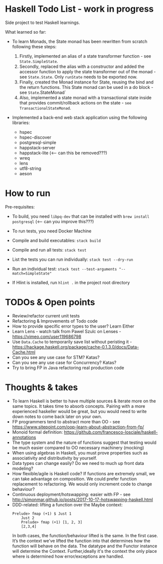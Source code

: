 # Haskell Todo List - work in progress

Side project to test Haskell learnings.

What learned so far: 

- To learn Monads, the State monad has been rewritten from scratch following these steps:

    1. Firstly, implemented an alias of a state transformer function - see `State.SimpleState`.
    2. Secondly, replaced the alias with a constructor and added the accessor function to apply the state transformer out of the monad - see `State.State`. Only `runState` needs to be exported now.
    3. Finally, created the Monad instance for State, reusing the bind and the return functions. This State monad can be used in a do block - see `State`.StateMonad`
    4. Also, implemented a state monad with a transactional state inside that provides commit/rollback actions on the state - `see TransactionalStateMonad`.

- Implemented a back-end web stack application using the following libraries:
    - hspec
    - hspec-discover
    - postgresql-simple
    - happstack-server
    - happstack-lite (<-- can this be removed???)
    - wreq
    - lens
    - utf8-string
    - aeson


# How to run

Pre-requisites:

- To build, you need `libpq-dev` that can be installed with `brew install postgresql` (<-- can you improve this???)
- To run tests, you need Docker Machine


- Compile and build executables: `stack build` 

- Compile and run all tests: `stack test` 

- List the tests you can run individually: `stack test --dry-run` 

- Run an individual test: `stack test --test-arguments "--match=SimpleState"` 

- If Hlint is installed, run `hlint .` in the project root directory


# TODOs & Open points

- Review/refactor current unit tests
- Refactoring & Improvements of Todo code
- How to provide specific error types to the user? Learn Either
- Learn Lens - watch talk from Pawel Szulc on Lenses - https://vimeo.com/user119686798
- Use `Data.Cache` to temporarily save list without peristing it - https://hackage.haskell.org/package/cache-0.1.3.0/docs/Data-Cache.html
- Can you see any use case for STM? Katas?
- Can you see any use case for Concurrency? Katas?
- Try to bring FP in Java refactoring real production code

# Thoughts & takes

- To learn Haskell is better to have multiple sources & iterate more on the same topics. It takes time to absorb concepts. Pairing with a more experienced haskeller would be great, but you would need to write down notes to come back later on your own.
- FP programmers tend to abstract more than OO - see https://www.sitepoint.com/oop-learn-about-abstraction-from-fp/
- Monoid formal definition: https://github.com/francesco-losciale/haskell-annotations
- The type system and the nature of functions suggest that testing would be much easier compared to OO necessary machinery (mocking)
- When using algebras in Haskell, you must prove properties such as associativity and distributivity by yourself.
- Data types can change easily? Do we need to much up front data modeling? 
- How flexible/agile is Haskell code? If functions are extremely small, we can take advantage on composition. We could prefer function replacement to refactoring. We would only increment code to change behaviour?
- Continuous deployment/hotswapping: easier with FP - see http://simonmar.github.io/posts/2017-10-17-hotswapping-haskell.html 
- DDD-related: lifting a function over the Maybe context:
    ```
    Prelude> fmap (+1) $ Just 1
        Just 2
        Prelude> fmap (+1) [1, 2, 3]
        [2,3,4]
    ``` 
    In both cases, the function/behaviour lifted is the same. In the first case. It’s the context we’ve lifted the function into that determines how the function will behave on the data. The datatype and the Functor instance will determine the Context. Further,ideally it's the context the only place where is determined how error/exceptions are handled.
